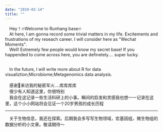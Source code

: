 ```yaml
---
date: "2019-03-14" 
title: ""
---
```

&emsp;Hey！🔥Welcome to Runhang base🔥
<br>
&emsp;At here, I am gonna record some trivial matters in my life. Excitements and frustrations of my reseach career. 
I will consider here as "Wechat Moments".
<br>&emsp;Well! Extremely few people would know my secret base! 
If you happended to come across here, you are definetely.... super lucky. 

<br>&emsp;In the future, I will write more about R for data visualiztion;Microbiome;Metagenomics data analysis. 
<br><br>&emsp;感谢🙏来访我的秘密军火....库库库库
<br>&emsp;很少有人知道这里，你很特别
<br>&emsp;我会在这记录一些生活科研上的小事。瞬间的启发和灵感我也想一一记录在这里，这个小小网站将会见证一个20岁男孩的成长历程

---
&emsp;关于生物信息，我还在探索。后期我会多写写生物领域，宏基因组，微生物组的数据分析的小文章。敬请期待～
